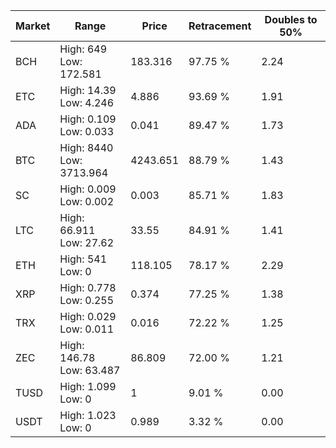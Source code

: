 | Market | Range | Price| Retracement | Doubles to 50% |
| --- | --- | --- | --- | --- |
| BCH | High: 649<br />Low: 172.581 | 183.316 | 97.75 % | 2.24 |
| ETC | High: 14.39<br />Low: 4.246 | 4.886 | 93.69 % | 1.91 |
| ADA | High: 0.109<br />Low: 0.033 | 0.041 | 89.47 % | 1.73 |
| BTC | High: 8440<br />Low: 3713.964 | 4243.651 | 88.79 % | 1.43 |
| SC | High: 0.009<br />Low: 0.002 | 0.003 | 85.71 % | 1.83 |
| LTC | High: 66.911<br />Low: 27.62 | 33.55 | 84.91 % | 1.41 |
| ETH | High: 541<br />Low: 0 | 118.105 | 78.17 % | 2.29 |
| XRP | High: 0.778<br />Low: 0.255 | 0.374 | 77.25 % | 1.38 |
| TRX | High: 0.029<br />Low: 0.011 | 0.016 | 72.22 % | 1.25 |
| ZEC | High: 146.78<br />Low: 63.487 | 86.809 | 72.00 % | 1.21 |
| TUSD | High: 1.099<br />Low: 0 | 1 | 9.01 % | 0.00 |
| USDT | High: 1.023<br />Low: 0 | 0.989 | 3.32 % | 0.00 |
